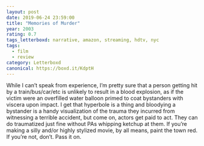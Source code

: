 ```yaml
---
layout: post 
date: 2019-06-24 23:59:00
title: "Memories of Murder"
year: 2003
rating: 0.7
tags_letterboxd: narrative, amazon, streaming, hdtv, nyc
tags:
  - film
  - review
category: Letterboxd
canonical: https://boxd.it/KdptH
---
```


While I can’t speak from experience, I’m pretty sure that a person getting hit by a train/bus/car/etc is unlikely to result in a blood explosion, as if the victim were an overfilled water balloon primed to coat bystanders with viscera upon impact. I get that hyperbole is a thing and bloodying a bystander is a handy visualization of the trauma they incurred from witnessing a terrible accident, but come on, actors get paid to act. They can do traumatized just fine without PAs whipping ketchup at them. If you’re making a silly and/or highly stylized movie, by all means, paint the town red. If you’re not, don’t. Pass it on.